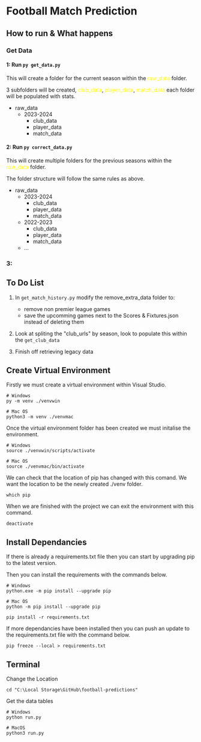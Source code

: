# Football Match Prediction

## How to run & What happens

### Get Data

#### 1: Run ```py get_data.py```

This will create a folder for the current season within the <span style="color:yellow">raw_data</span> folder.

3 subfolders will be created, <span style="color:yellow">club_data</span>,  <span style="color:yellow">player_data</span>, <span style="color:yellow">match_data</span> each folder will be populated with stats. 

- raw_data
    - 2023-2024
        - club_data
        - player_data
        - match_data

#### 2: Run ```py correct_data.py```

This will create multiple folders for the previous seasons within the <span style="color:yellow">raw_data</span> folder.

The folder structure will follow the same rules as above.

- raw_data
    - 2023-2024
        - club_data
        - player_data
        - match_data
    - 2022-2023
        - club_data
        - player_data
        - match_data
    - ...

### 3:


## To Do List

1. In ```get_match_history.py``` modify the remove_extra_data folder to:
    - remove non premier league games
    - save the upcomming games next to the Scores & Fixtures.json instead of deleting them

2. Look at spliting the "club_urls" by season, look to populate this within the ```get_club_data```

3. Finish off retrieving legacy data

## Create Virtual Environment

Firstly we must create a virtual environment within Visual Studio.
``` 
# Windows
py -m venv ./venvwin

# Mac OS
python3 -m venv ./venvmac
```

Once the virtual environment folder has been created we must initalise the environment.

```
# Windows
source ./venvwin/scripts/activate

# Mac OS
source ./venvmac/bin/activate
```

We can check that the location of pip has changed with this comand.
We want the location to be the newly created ./venv folder.

```
which pip
```

When we are finished with the project we can exit the environment with this command.
```
deactivate
```

## Install Dependancies

If there is already a requirements.txt file then you can start by upgrading pip to the latest version.

Then you can install the requirements with the commands below.
```
# Windows
python.exe -m pip install --upgrade pip

# Mac OS
python -m pip install --upgrade pip
```

```
pip install -r requirements.txt
```

If more dependancies have been installed then you can push an update to the requirements.txt file with the command below.
```
pip freeze --local > requirements.txt
```

## Terminal

Change the Location

```
cd "C:\Local Storage\GitHub\football-predictions"
```

Get the data tables

```
# Windows
python run.py

# MacOS
python3 run.py
```
